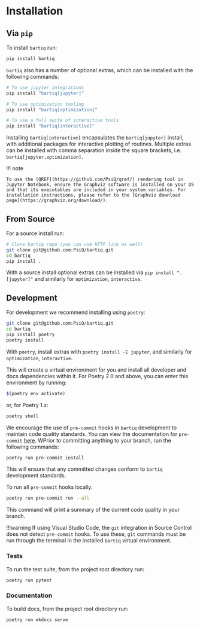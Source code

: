 # Installation

## Via `pip`

To install `bartiq` run:

```bash
pip install bartiq
```

`bartiq` also has a number of optional extras, which can be installed with the following commands:

```bash
# To use jupyter integrations
pip install "bartiq[jupyter]"

# To use optimization tooling
pip install "bartiq[optimization]"

# To use a full suite of interactive tools
pip install "bartiq[interactive]"
```
Installing `bartiq[interactive]` encapsulates the `bartiq[jupyter]` install, with additional packages for interactive plotting of routines. Multiple extras can be installed with comma separation inside the square brackets, i.e. `bartiq[jupyter,optimization]`.

!!! note

    To use the [QREF](https://github.com/PsiQ/qref/) rendering tool in Jupyter Notebook, ensure the Graphviz software is installed on your OS and that its executables are included in your system variables. For installation instructions, please refer to the [Graphviz download page](https://graphviz.org/download/).


## From Source

For a source install run:

```bash
# Clone bartiq repo (you can use HTTP link as well)
git clone git@github.com:PsiQ/bartiq.git
cd bartiq
pip install .
```
With a source install optional extras can be installed via `pip install ".[jupyter]"` and similarly for `optimization`, `interactive`.


## Development

For development we recommend installing using `poetry`:

```bash
git clone git@github.com:PsiQ/bartiq.git
cd bartiq
pip install poetry
poetry install
```

With `poetry`, install extras with `poetry install -E jupyter`, and similarly for `optimization`, `interactive`.

This will create a virtual environment for you and install all developer and
docs dependencies within it. For Poetry 2.0 and above, you can enter this environment by running:
```bash
$(poetry env activate)
```
or, for Poetry 1.x:
```bash
poetry shell
```

We encourage the use of `pre-commit` hooks in `bartiq` development to maintain code quality standards. You can view the documentation for `pre-commit` [here](https://pre-commit.com). WPrior to committing anything to your branch, run the following commands:
```bash
poetry run pre-commit install
```
This will ensure that any committed changes conform to `bartiq` development standards. 

To run all `pre-commit` hooks locally:
```bash
poetry run pre-commit run --all
```
This command will print a summary of the current code quality in your branch.

!!!warning
    If using Visual Studio Code, the `git` integration in Source Control does not detect `pre-commit` hooks. To use these, `git` commands must be run through the terminal in the installed `bartiq` virtual environment.

### Tests

To run the test suite, from the project root directory run:

```bash
poetry run pytest
```

### Documentation

To build docs, from the project root directory run:

```bash
poetry run mkdocs serve
```
